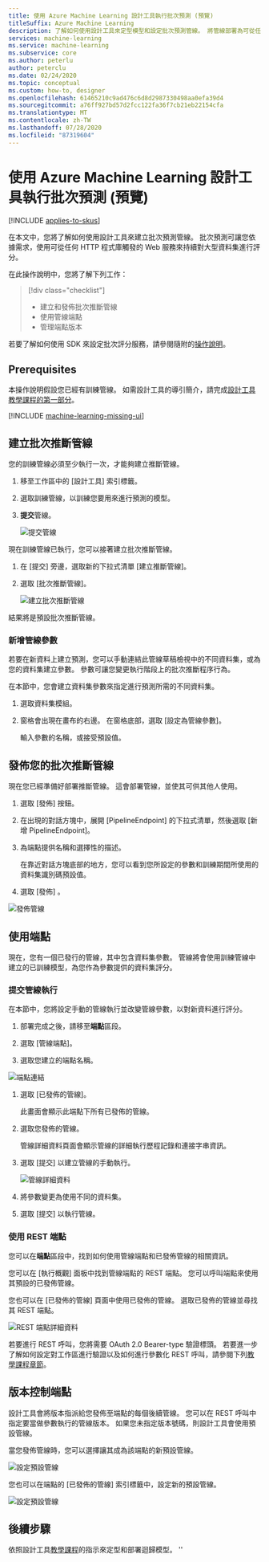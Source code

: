 ```yaml
---
title: 使用 Azure Machine Learning 設計工具執行批次預測 (預覽)
titleSuffix: Azure Machine Learning
description: 了解如何使用設計工具來定型模型和設定批次預測管線。 將管線部署為可從任何 HTTP 程式庫觸發的參數化 Web 服務。
services: machine-learning
ms.service: machine-learning
ms.subservice: core
ms.author: peterlu
author: peterclu
ms.date: 02/24/2020
ms.topic: conceptual
ms.custom: how-to, designer
ms.openlocfilehash: 61465210c9ad476c6d8d2987330498aa0efa39d4
ms.sourcegitcommit: a76ff927bd57d2fcc122fa36f7cb21eb22154cfa
ms.translationtype: MT
ms.contentlocale: zh-TW
ms.lasthandoff: 07/28/2020
ms.locfileid: "87319604"
---
```

# <a name="run-batch-predictions-using-azure-machine-learning-designer-preview"></a>使用 Azure Machine Learning 設計工具執行批次預測 (預覽)
[!INCLUDE [applies-to-skus](../../includes/aml-applies-to-enterprise-sku.md)]

在本文中，您將了解如何使用設計工具來建立批次預測管線。 批次預測可讓您依據需求，使用可從任何 HTTP 程式庫觸發的 Web 服務來持續對大型資料集進行評分。

在此操作說明中，您將了解下列工作：

> [!div class="checklist"]
> * 建立和發佈批次推斷管線
> * 使用管線端點
> * 管理端點版本

若要了解如何使用 SDK 來設定批次評分服務，請參閱隨附的[操作說明](how-to-run-batch-predictions.md)。

## <a name="prerequisites"></a>Prerequisites

本操作說明假設您已經有訓練管線。 如需設計工具的導引簡介，請完成[設計工具教學課程的第一部分](tutorial-designer-automobile-price-train-score.md)。 

[!INCLUDE [machine-learning-missing-ui](../../includes/machine-learning-missing-ui.md)]

## <a name="create-a-batch-inference-pipeline"></a>建立批次推斷管線

您的訓練管線必須至少執行一次，才能夠建立推斷管線。

1. 移至工作區中的 [設計工具] 索引標籤。

1. 選取訓練管線，以訓練您要用來進行預測的模型。

1. **提交**管線。

    ![提交管線](./media/how-to-run-batch-predictions-designer/run-training-pipeline.png)

現在訓練管線已執行，您可以接著建立批次推斷管線。

1. 在 [提交] 旁邊，選取新的下拉式清單 [建立推斷管線]。

1. 選取 [批次推斷管線]。

    ![建立批次推斷管線](./media/how-to-run-batch-predictions-designer/create-batch-inference.png)
    
結果將是預設批次推斷管線。 

### <a name="add-a-pipeline-parameter"></a>新增管線參數

若要在新資料上建立預測，您可以手動連結此管線草稿檢視中的不同資料集，或為您的資料集建立參數。 參數可讓您變更執行階段上的批次推斷程序行為。

在本節中，您會建立資料集參數來指定進行預測所需的不同資料集。

1. 選取資料集模組。

1. 窗格會出現在畫布的右邊。 在窗格底部，選取 [設定為管線參數]。
   
    輸入參數的名稱，或接受預設值。

## <a name="publish-your-batch-inferencing-pipeline"></a>發佈您的批次推斷管線

現在您已經準備好部署推斷管線。 這會部署管線，並使其可供其他人使用。

1. 選取 [發佈] 按鈕。

1. 在出現的對話方塊中，展開 [PipelineEndpoint] 的下拉式清單，然後選取 [新增 PipelineEndpoint]。

1. 為端點提供名稱和選擇性的描述。

    在靠近對話方塊底部的地方，您可以看到您所設定的參數和訓練期間所使用的資料集識別碼預設值。

1. 選取 [發佈] 。

![發佈管線](./media/how-to-run-batch-predictions-designer/publish-inference-pipeline.png)


## <a name="consume-an-endpoint"></a>使用端點

現在，您有一個已發行的管線，其中包含資料集參數。 管線將會使用訓練管線中建立的已訓練模型，為您作為參數提供的資料集評分。

### <a name="submit-a-pipeline-run"></a>提交管線執行 

在本節中，您將設定手動的管線執行並改變管線參數，以對新資料進行評分。 

1. 部署完成之後，請移至**端點**區段。

1. 選取 [管線端點]。

1. 選取您建立的端點名稱。

![端點連結](./media/how-to-run-batch-predictions-designer/manage-endpoints.png)

1. 選取 [已發佈的管線]。

    此畫面會顯示此端點下所有已發佈的管線。

1. 選取您發佈的管線。

    管線詳細資料頁面會顯示管線的詳細執行歷程記錄和連接字串資訊。 
    
1. 選取 [提交] 以建立管線的手動執行。

    ![管線詳細資料](./media/how-to-run-batch-predictions-designer/submit-manual-run.png)
    
1. 將參數變更為使用不同的資料集。
    
1. 選取 [提交] 以執行管線。

### <a name="use-the-rest-endpoint"></a>使用 REST 端點

您可以在**端點**區段中，找到如何使用管線端點和已發佈管線的相關資訊。

您可以在 [執行概觀] 面板中找到管線端點的 REST 端點。 您可以呼叫端點來使用其預設的已發佈管線。

您也可以在 [已發佈的管線] 頁面中使用已發佈的管線。 選取已發佈的管線並尋找其 REST 端點。 

![REST 端點詳細資料](./media/how-to-run-batch-predictions-designer/rest-endpoint-details.png)

若要進行 REST 呼叫，您將需要 OAuth 2.0 Bearer-type 驗證標頭。 若要進一步了解如何設定對工作區進行驗證以及如何進行參數化 REST 呼叫，請參閱下列[教學課程章節](tutorial-pipeline-batch-scoring-classification.md#publish-and-run-from-a-rest-endpoint)。

## <a name="versioning-endpoints"></a>版本控制端點

設計工具會將版本指派給您發佈至端點的每個後續管線。 您可以在 REST 呼叫中指定要當做參數執行的管線版本。 如果您未指定版本號碼，則設計工具會使用預設管線。

當您發佈管線時，您可以選擇讓其成為該端點的新預設管線。

![設定預設管線](./media/how-to-run-batch-predictions-designer/set-default-pipeline.png)

您也可以在端點的 [已發佈的管線] 索引標籤中，設定新的預設管線。

![設定預設管線](./media/how-to-run-batch-predictions-designer/set-new-default-pipeline.png)

## <a name="next-steps"></a>後續步驟

依照設計工具[教學課程](tutorial-designer-automobile-price-train-score.md)的指示來定型和部署迴歸模型。
''